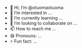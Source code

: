 - 👋 Hi, I’m @otuomaotuoma
- 👀 I’m interested in ...
- 🌱 I’m currently learning ...
- 💞️ I’m looking to collaborate on ...
- 📫 How to reach me ...
- 😄 Pronouns: ...
- ⚡ Fun fact: ...

<!---
otuomaotuoma/otuomaotuoma is a ✨ special ✨ repository because its `README.md` (this file) appears on your GitHub profile.
You can click the Preview link to take a look at your changes.
--->
